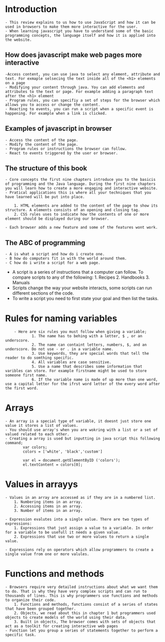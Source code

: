 # Introduction 

    - This review explains to us how to use JavaScript and how it can be used in browsers to make them more interactive for the user. 
    - When learning javascript you have to understand some of the basic programming concepts, the language itself and how it is applied into the website.

## How does javascript make web pages more interactive 

    -Access content, you can use java to select any element, attribute and text. For exmaple selsecing the text inside all of the <h1> elements on a page 
    - Modifying your content through java. You can add elements and attributes to the text or page. For example adding a paragraph text after the <h1> element
    - Program rules, you can specifiy a set of steps for the browser which allows you to access or change the content.
    - Reacting to events, you can run a script when a specific event is happening. For example when a link is clicked. 

## Examples of javascript in browser
    - Access the content of the page. 
    - Modify the content of the page.
    - Program rules or instructions the browser can follow.
    - React to events triggered by the user or browser.

## The structure of this book 
    - Core concepts the first nine chapters introduce you to the basicis of programming and the Java language. During the first nine chapters you will learn how to create a more engaging and interactive website. 
    - Pratical applications this is where all your techniques that you have learned will be put into place. 

        1. HTML elements are added to the content of the page to show its structure. A elements consists of an opening and closing tag. 
        2. CSS rules uses to indicate how the contents of one or more element should be displayed during our browser. 

    - Each browser adds a new feature and some of the features wont work.

## The ABC of programming
    - A is what a script and how do i create one.
    - B how do computers fit in with the world around them.
    - C how do i write a script for a web page.

 - A script is a series of instructions that a computer can follow. To compare scripts to any of the following:
        1. Recipes
        2. Handbooks
        3. Manuals
- Scripts change the way your website interacts, some scripts can run different sections of the code. 
- To write a script you need to first state your goal and then list the tasks.

# Rules for naming variables
        - Here are six rules you must follow when giving a variable;
                1. The name has to behing with a letter, $ , or an underscore.
                2. The name can containt letters, numbers, $, and an underscore. Do not use - or . in a variable name. 
                3. Use keywords, they are special words that tell the reader to do somthing specific. 
                4. All variables are case sensitive. 
                5. Use a name that describes some information that varibles can store. For example firstname might be used to store someone first name. 
                6. If the variable name is made of up more than one word, use a capital letter for the ifrst word letter of the every word after the first word.

# Arrays
    - An array is a special type of variable, it doesnt just store one value it stores a list of values. 
    - You should use array's when you are wokring with a list or a set of valued related to each other. 
    - Creating a array is used but inputting in java script this following command;    
            var colors;
            colors = ['white', 'black','custom']

            var el = document.getElementByID ('colors');
            el.textContent = colors[0];
    
# Values in arrayys
    - Values in an array are accessed as if they are in a numbered list.
        1. Numbering items in an array.
        2. Accessing items in an array.
        3. Number of items in an array.

    - Expression evalutes into a single value. There are two types of expressions:
        1. Expressions that just assign a value to a variable. In order for a variable to be usefull it needs a given value. 
        2. Expressions that use two or more values to return a single value.

    - Expressions rely on operators which allow programmers to create a single value from one or more valules. 

# Functions and methods
    - Browsers require very detailed instructions about what we want them to do. That is why they have very complex scripts and can run to thousands of lines. This is why programmers use functions and methods to organize their code.
        1. Functions and methods, functions consist of a series of states that have been grouped together. 
        2. Objects, we read about this in chapter 1 but programmers used objects to create models of the world using their data.
        3. Built in objects, The browser comes with sets of objects that act as a toolkit for creating interactive web pages 
    - Function let you group a series of statements together to perform a specific task. 